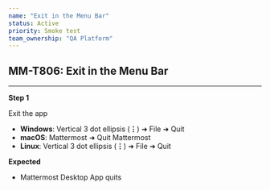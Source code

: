 ```yaml
---
name: "Exit in the Menu Bar"
status: Active
priority: Smoke test
team_ownership: "QA Platform"
---
```


## MM-T806: Exit in the Menu Bar

---

**Step 1**

Exit the app

- **Windows**: Vertical 3 dot ellipsis (**⋮**) ➜ File ➜ Quit
- **macOS**: Mattermost ➜ Quit Mattermost
- **Linux**: Vertical 3 dot ellipsis (**⋮**) ➜ File ➜ Quit

**Expected**

- Mattermost Desktop App quits
